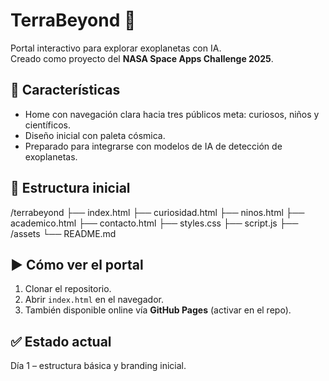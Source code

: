# TerraBeyond 🌌

Portal interactivo para explorar exoplanetas con IA.  
Creado como proyecto del **NASA Space Apps Challenge 2025**.

## 🚀 Características
- Home con navegación clara hacia tres públicos meta: curiosos, niños y científicos.  
- Diseño inicial con paleta cósmica.  
- Preparado para integrarse con modelos de IA de detección de exoplanetas.  

## 📂 Estructura inicial
/terrabeyond
 ├── index.html
 ├── curiosidad.html
 ├── ninos.html
 ├── academico.html
 ├── contacto.html
 ├── styles.css
 ├── script.js
 ├── /assets
 └── README.md

## ▶️ Cómo ver el portal
1. Clonar el repositorio.  
2. Abrir `index.html` en el navegador.  
3. También disponible online vía **GitHub Pages** (activar en el repo).  

## ✅ Estado actual
Día 1 – estructura básica y branding inicial.  
